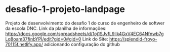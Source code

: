 # desafio-1-projeto-landpage
Projeto de desenvolvimento do desafio 1 do curso de engenheiro de softwer da escola DNC.
Link da planilha de informações: https://docs.google.com/spreadsheets/d/1oj1SJvfL9llk4GxV4EC64Nfnwb7gLq8oam37finbYPI/edit?gid=0#gid=0
Link do Site: https://splendid-froyo-70115f.netlify.app/
adicionando configuração do github
